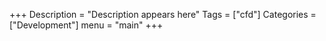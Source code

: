 +++
Description = "Description appears here"
Tags = ["cfd"]
Categories = ["Development"]
menu = "main"
+++

<!-- These are comments for reference on how to write an article -->
<!-- They will not appear in the article you are writing -->
<!-- 
# Header
## Small Header
### Smaller Header
#### Smallest Header
**Strong** (bold)
*Emphasis* (italic)

List (there needs to be a space above and below the list)

* asfdlkj
* asfdklj

Numbered List

1. one
2. two

Quoting (there needs to be a space above and below the quote)

> Quote text here
> 
> > Subquote (subquotes need another arrow above)

___
Creates a circle image that will float left or right

{{<avatar img="/images/your-image.jpg" direction="{left,right}"}}
___
Listed are the customizable values of the video player. Currently shown ar ethe default values

{{<video 
src="/vids/TotalSim.mp4"
type="video/mp4"
width="640"
height="264"
poster="/imgs/2013Nascar-RotGallery_0.jpg"
>}}

___
spam-free email with subject and body as optional fields. This will 
create an email link that a user can click which will automatically fill out the email form for them.

{{<email email="pgruenbacher@totalsim.us" subject="subject" body="body"}}
___



 -->